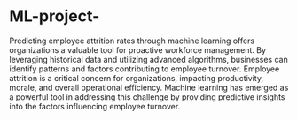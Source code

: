 # ML-project-
Predicting employee attrition rates through machine learning offers organizations a valuable tool for proactive workforce management. By leveraging historical data and utilizing advanced algorithms, businesses can identify patterns and factors contributing to employee turnover. Employee attrition is a critical concern for organizations, impacting productivity, morale, and overall operational efficiency. Machine learning has emerged as a powerful tool in addressing this challenge by providing predictive insights into the factors influencing employee turnover.
